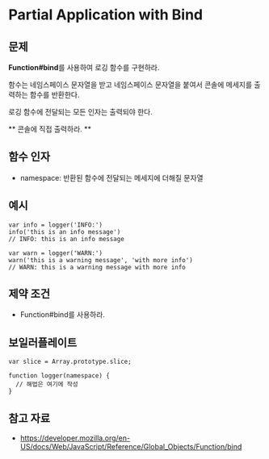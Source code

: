 # Partial Application with Bind

## 문제

**Function#bind**를 사용하여 로깅 함수를 구현하라.

함수는 네임스페이스 문자열을 받고 네임스페이스 문자열을 붙여서 콘솔에 메세지를 출력하는 함수를 반환한다.

로깅 함수에 전달되는 모든 인자는 출력되야 한다.

\*\* 콘솔에 직접 출력하라. \*\*

## 함수 인자

- namespace: 반환된 함수에 전달되는 메세지에 더해질 문자열

## 예시

```
var info = logger('INFO:')
info('this is an info message')
// INFO: this is an info message

var warn = logger('WARN:')
warn('this is a warning message', 'with more info')
// WARN: this is a warning message with more info
```

## 제약 조건

- Function#bind를 사용하라.

## 보일러플레이트

```
var slice = Array.prototype.slice;

function logger(namespace) {
  // 해법은 여기에 작성
}
```

## 참고 자료

- https://developer.mozilla.org/en-US/docs/Web/JavaScript/Reference/Global_Objects/Function/bind